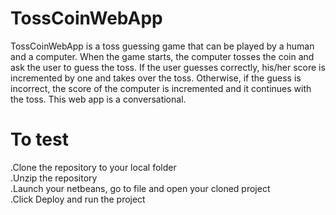 # TossCoinWebApp

TossCoinWebApp is a toss guessing game that can be played by a human and a  computer. When the game starts, the computer tosses the coin and ask the user to  guess the toss. If the user guesses correctly, his/her score is incremented by one  and takes over the toss. Otherwise, if the guess is incorrect, the score of the  computer is incremented and it continues with the toss. This web app is a conversational.

# To test
.Clone the repository to your local folder<br>
.Unzip the repository<br>
.Launch your netbeans, go to file and open your cloned project<br>
.Click Deploy and run the project
